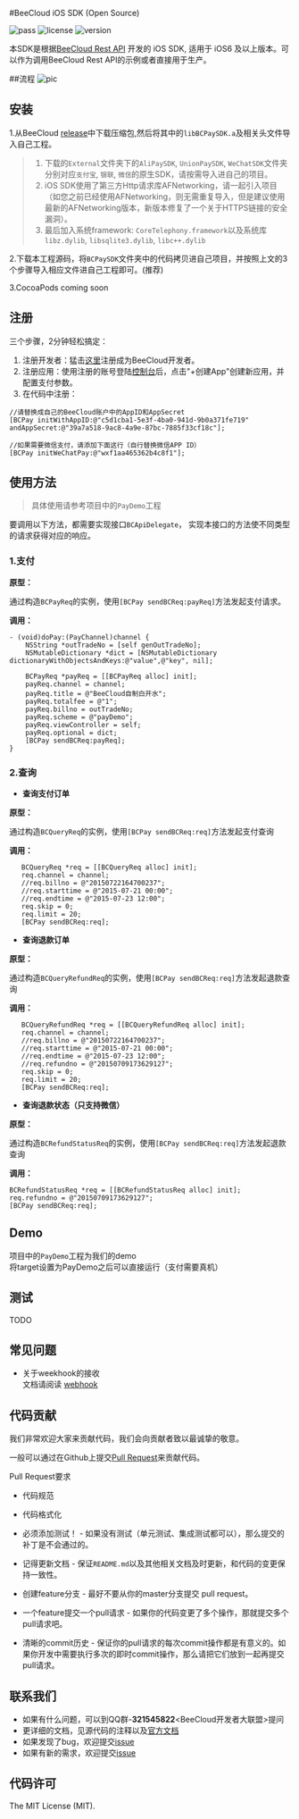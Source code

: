 #BeeCloud iOS SDK (Open Source)

![pass](https://img.shields.io/badge/Build-pass-green.svg) ![license](https://img.shields.io/badge/license-MIT-brightgreen.svg) ![version](https://img.shields.io/badge/version-v3.0.0-blue.svg)

本SDK是根据[BeeCloud Rest API](https://github.com/beecloud/beecloud-rest-api) 开发的 iOS SDK, 适用于 iOS6 及以上版本。可以作为调用BeeCloud Rest API的示例或者直接用于生产。

##流程
![pic](http://7xavqo.com1.z0.glb.clouddn.com/UML.png)

## 安装
1.从BeeCloud [release](https://github.com/beecloud/beecloud-ios/releases)中下载压缩包,然后将其中的`libBCPaySDK.a`及相关头文件导入自己工程。

>1. 下载的`External`文件夹下的`AliPaySDK`, `UnionPaySDK`, `WeChatSDK`文件夹分别对应`支付宝`, `银联`, `微信`的原生SDK，请按需导入进自己的项目。  
>2. iOS SDK使用了第三方Http请求库AFNetworking，请一起引入项目（如您之前已经使用AFNetworking，则无需重复导入，但是建议使用最新的AFNetworking版本，新版本修复了一个关于HTTPS链接的安全漏洞）。
>3. 最后加入系统framework: `CoreTelephony.framework`以及系统库 `libz.dylib`, `libsqlite3.dylib`, `libc++.dylib` 

2.下载本工程源码，将`BCPaySDK`文件夹中的代码拷贝进自己项目，并按照上文的3个步骤导入相应文件进自己工程即可。(推荐)

3.CocoaPods coming soon

## 注册
三个步骤，2分钟轻松搞定：  
1. 注册开发者：猛击[这里](http://www.beecloud.cn/register)注册成为BeeCloud开发者。  
2. 注册应用：使用注册的账号登陆[控制台](http://www.beecloud.cn/dashboard/)后，点击"+创建App"创建新应用，并配置支付参数。  
3. 在代码中注册：

```.net
//请替换成自己的BeeCloud账户中的AppID和AppSecret
[BCPay initWithAppID:@"c5d1cba1-5e3f-4ba0-941d-9b0a371fe719" andAppSecret:@"39a7a518-9ac8-4a9e-87bc-7885f33cf18c"];

//如果需要微信支付，请添加下面这行（自行替换微信APP ID）
[BCPay initWeChatPay:@"wxf1aa465362b4c8f1"];
```

## 使用方法
>具体使用请参考项目中的`PayDemo`工程

要调用以下方法，都需要实现接口`BCApiDelegate`， 实现本接口的方法使不同类型的请求获得对应的响应。

### 1.支付

**原型：** 
 
通过构造`BCPayReq`的实例，使用`[BCPay sendBCReq:payReq]`方法发起支付请求。  

**调用：**

```objc
- (void)doPay:(PayChannel)channel {
    NSString *outTradeNo = [self genOutTradeNo];
    NSMutableDictionary *dict = [NSMutableDictionary dictionaryWithObjectsAndKeys:@"value",@"key", nil];

    BCPayReq *payReq = [[BCPayReq alloc] init];
    payReq.channel = channel;
    payReq.title = @"BeeCloud自制白开水";
    payReq.totalfee = @"1";
    payReq.billno = outTradeNo;
    payReq.scheme = @"payDemo";
    payReq.viewController = self;
    payReq.optional = dict;
    [BCPay sendBCReq:payReq];
}
```

### 2.查询

* **查询支付订单**

**原型：**

通过构造`BCQueryReq`的实例，使用`[BCPay sendBCReq:req]`方法发起支付查询  

**调用：**

```objc
   BCQueryReq *req = [[BCQueryReq alloc] init];
   req.channel = channel;
   //req.billno = @"20150722164700237";
   //req.starttime = @"2015-07-21 00:00";
   //req.endtime = @"2015-07-23 12:00";
   req.skip = 0;
   req.limit = 20;
   [BCPay sendBCReq:req];
```
* **查询退款订单**

**原型：**

通过构造`BCQueryRefundReq`的实例，使用`[BCPay sendBCReq:req]`方法发起退款查询

**调用：**

```objc
   BCQueryRefundReq *req = [[BCQueryRefundReq alloc] init];
   req.channel = channel;
   //req.billno = @"20150722164700237";
   //req.starttime = @"2015-07-21 00:00";
   //req.endtime = @"2015-07-23 12:00";
   //req.refundno = @"20150709173629127";
   req.skip = 0;
   req.limit = 20;
   [BCPay sendBCReq:req];
```
* **查询退款状态（只支持微信）**

**原型：**

通过构造`BCRefundStatusReq`的实例，使用`[BCPay sendBCReq:req]`方法发起退款查询

**调用：**

```objc
BCRefundStatusReq *req = [[BCRefundStatusReq alloc] init];
req.refundno = @"20150709173629127";
[BCPay sendBCReq:req];
```

## Demo
项目中的`PayDemo`工程为我们的demo  
将target设置为PayDemo之后可以直接运行（支付需要真机）

## 测试
TODO

## 常见问题
- 关于weekhook的接收  
文档请阅读 [webhook](https://github.com/beecloud/beecloud-webhook)

## 代码贡献
我们非常欢迎大家来贡献代码，我们会向贡献者致以最诚挚的敬意。

一般可以通过在Github上提交[Pull Request](https://github.com/beecloud/beecloud-dotnet-sdk)来贡献代码。

Pull Request要求

- 代码规范 

- 代码格式化 

- 必须添加测试！ - 如果没有测试（单元测试、集成测试都可以），那么提交的补丁是不会通过的。

- 记得更新文档 - 保证`README.md`以及其他相关文档及时更新，和代码的变更保持一致性。

- 创建feature分支 - 最好不要从你的master分支提交 pull request。

- 一个feature提交一个pull请求 - 如果你的代码变更了多个操作，那就提交多个pull请求吧。

- 清晰的commit历史 - 保证你的pull请求的每次commit操作都是有意义的。如果你开发中需要执行多次的即时commit操作，那么请把它们放到一起再提交pull请求。

## 联系我们
- 如果有什么问题，可以到QQ群-**321545822**<BeeCloud开发者大联盟>提问
- 更详细的文档，见源代码的注释以及[官方文档](https://beecloud.cn/doc/net.php)
- 如果发现了bug，欢迎提交[issue](https://github.com/beecloud/beecloud-dotnet-sdk/issues)
- 如果有新的需求，欢迎提交[issue](https://github.com/beecloud/beecloud-dotnet-sdk/issues)

## 代码许可
The MIT License (MIT).
